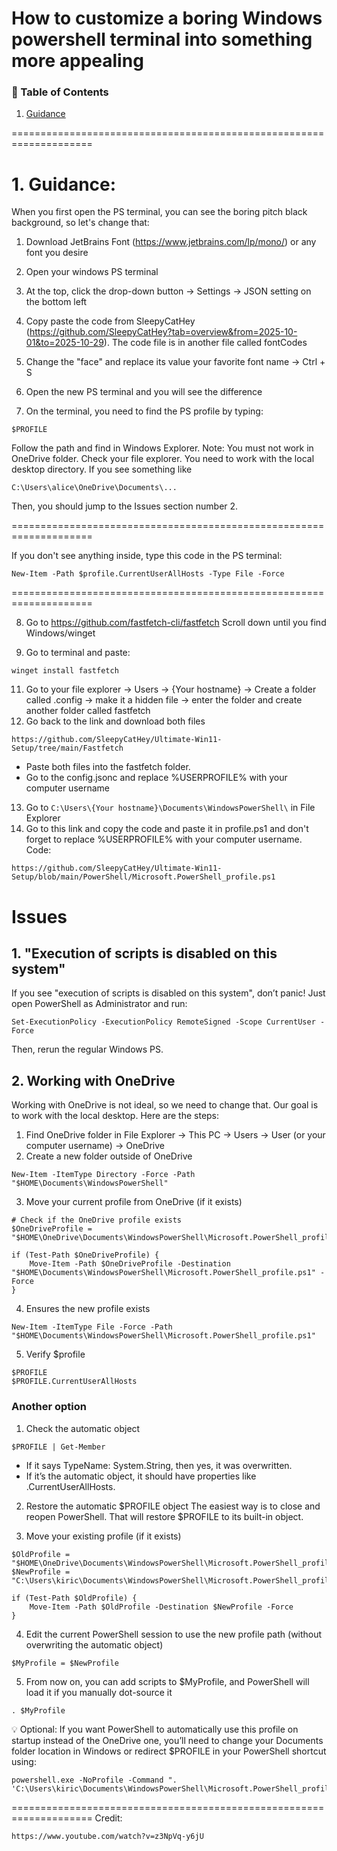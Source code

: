 # How to customize a boring Windows powershell terminal into something more appealing

### 🔗 Table of Contents
1. [Guidance](#1-Guidance)


====================================================================
# 1. Guidance:

When you first open the PS terminal, you can see the boring pitch black background, so let's change that:
1. Download JetBrains Font (https://www.jetbrains.com/lp/mono/) or any font you desire
2. Open your windows PS terminal
3. At the top, click the drop-down button -> Settings -> JSON setting on the bottom left
4. Copy paste the code from SleepyCatHey (https://github.com/SleepyCatHey?tab=overview&from=2025-10-01&to=2025-10-29). 
The code file is in another file called fontCodes

5. Change the "face" and replace its value your favorite font name -> Ctrl + S
6. Open the new PS terminal and you will see the difference
7. On the terminal, you need to find the PS profile by typing:

```
$PROFILE
```
Follow the path and find in Windows Explorer.
Note:
You must not work in OneDrive folder. Check your file explorer. You need to work with the local desktop directory. If you see something like 
```
C:\Users\alice\OneDrive\Documents\...
```
Then, you should jump to the Issues section number 2.

====================================================================

If you don't see anything inside, type this code in the PS terminal: 
```
New-Item -Path $profile.CurrentUserAllHosts -Type File -Force
```

====================================================================

8. Go to https://github.com/fastfetch-cli/fastfetch
Scroll down until you find Windows/winget

9. Go to terminal and paste:
```
winget install fastfetch
```
11. Go to your file explorer -> Users -> {Your hostname} -> Create a folder called .config -> make it a hidden file -> enter the folder and create another folder called fastfetch
12. Go back to the link and download both files
```
https://github.com/SleepyCatHey/Ultimate-Win11-Setup/tree/main/Fastfetch
```
- Paste both files into the fastfetch folder. 
- Go to the config.jsonc and replace %USERPROFILE% with your computer username

13. Go to `C:\Users\{Your hostname}\Documents\WindowsPowerShell\` in File Explorer
14. Go to this link and copy the code and paste it in profile.ps1 and don't forget to replace %USERPROFILE% with your computer username. 
Code:
```
https://github.com/SleepyCatHey/Ultimate-Win11-Setup/blob/main/PowerShell/Microsoft.PowerShell_profile.ps1
```

# Issues
## 1. "Execution of scripts is disabled on this system"
If you see "execution of scripts is disabled on this system", don’t panic! Just open PowerShell as Administrator and run:
```
Set-ExecutionPolicy -ExecutionPolicy RemoteSigned -Scope CurrentUser -Force
```
Then, rerun the regular Windows PS.

## 2. Working with OneDrive
Working with OneDrive is not ideal, so we need to change that. Our goal is to work with the local desktop. Here are the steps:
1. Find OneDrive folder in File Explorer -> This PC -> Users -> User (or your computer username) -> OneDrive
2. Create a new folder outside of OneDrive
```
New-Item -ItemType Directory -Force -Path "$HOME\Documents\WindowsPowerShell"
```
3. Move your current profile from OneDrive (if it exists)
```
# Check if the OneDrive profile exists
$OneDriveProfile = "$HOME\OneDrive\Documents\WindowsPowerShell\Microsoft.PowerShell_profile.ps1"

if (Test-Path $OneDriveProfile) {
    Move-Item -Path $OneDriveProfile -Destination "$HOME\Documents\WindowsPowerShell\Microsoft.PowerShell_profile.ps1" -Force
}
```
4. Ensures the new profile exists
```
New-Item -ItemType File -Force -Path "$HOME\Documents\WindowsPowerShell\Microsoft.PowerShell_profile.ps1"
```
5. Verify $profile
```
$PROFILE
$PROFILE.CurrentUserAllHosts
```

### Another option
1. Check the automatic object
```
$PROFILE | Get-Member
```

- If it says TypeName: System.String, then yes, it was overwritten.
- If it’s the automatic object, it should have properties like .CurrentUserAllHosts.

2. Restore the automatic $PROFILE object
The easiest way is to close and reopen PowerShell. That will restore $PROFILE to its built-in object.

3. Move your existing profile (if it exists)
```
$OldProfile = "$HOME\OneDrive\Documents\WindowsPowerShell\Microsoft.PowerShell_profile.ps1"
$NewProfile = "C:\Users\kiric\Documents\WindowsPowerShell\Microsoft.PowerShell_profile.ps1"

if (Test-Path $OldProfile) {
    Move-Item -Path $OldProfile -Destination $NewProfile -Force
}
```

4. Edit the current PowerShell session to use the new profile path (without overwriting the automatic object)
```
$MyProfile = $NewProfile
```

5. From now on, you can add scripts to $MyProfile, and PowerShell will load it if you manually dot-source it
```
. $MyProfile
```

💡 Optional: If you want PowerShell to automatically use this profile on startup instead of the OneDrive one, you’ll need to change your Documents folder location in Windows or redirect $PROFILE in your PowerShell shortcut using:
```
powershell.exe -NoProfile -Command ". 'C:\Users\kiric\Documents\WindowsPowerShell\Microsoft.PowerShell_profile.ps1'"
```

====================================================================
Credit: 
```
https://www.youtube.com/watch?v=z3NpVq-y6jU
```
